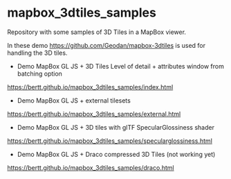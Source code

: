 # mapbox_3dtiles_samples

Repository with some samples of 3D Tiles in a MapBox viewer.

In these demo https://github.com/Geodan/mapbox-3dtiles is used for handling the 3D tiles.

- Demo MapBox GL JS + 3D Tiles Level of detail + attributes window from batching option

https://bertt.github.io/mapbox_3dtiles_samples/index.html

- Demo MapBox GL JS + external tilesets 

https://bertt.github.io/mapbox_3dtiles_samples/external.html

- Demo MapBox GL JS + 3D tiles with glTF SpecularGlossiness shader

https://bertt.github.io/mapbox_3dtiles_samples/specularglossiness.html

- Demo MapBox GL JS + Draco compressed 3D Tiles (not working yet)

https://bertt.github.io/mapbox_3dtiles_samples/draco.html

